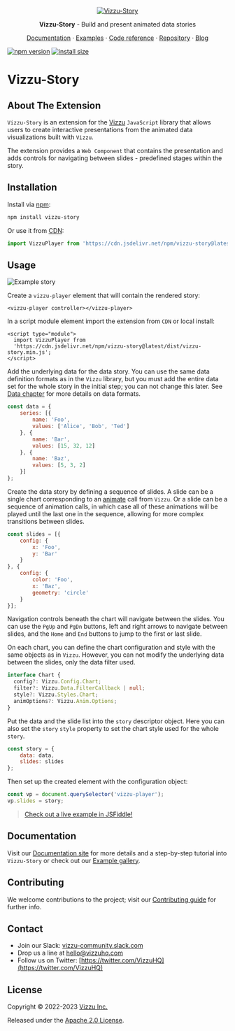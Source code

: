 <p align="center">
  <a href="https://vizzu-story.vizzuhq.com/latest/">
    <img src="https://vizzu-story.vizzuhq.com/latest/assets/vizzu-story.gif" alt="Vizzu-Story" />
  </a>
  <p align="center"><b>Vizzu-Story</b> - Build and present animated data stories</p>
  <p align="center">
    <a href="https://vizzu-story.vizzuhq.com/latest/">Documentation</a>
    · <a href="https://vizzu-story.vizzuhq.com/latest/examples/">Examples</a>
    · <a href="https://vizzu-story.vizzuhq.com/latest/reference/">Code reference</a>
    · <a href="https://github.com/vizzuhq/vizzu-story-js/">Repository</a>
    · <a href="https://blog.vizzuhq.com">Blog</a>
  </p>
</p>

[![npm version](https://badge.fury.io/js/vizzu-story.svg)](https://badge.fury.io/js/vizzu-story)
[![install size](https://packagephobia.com/badge?p=vizzu-story)](https://packagephobia.com/result?p=vizzu-story)

# Vizzu-Story

## About The Extension

`Vizzu-Story` is an extension for the
[Vizzu](https://github.com/vizzuhq/vizzu-lib) `JavaScript` library that allows
users to create interactive presentations from the animated data visualizations
built with `Vizzu`.

The extension provides a `Web Component` that contains the presentation and adds
controls for navigating between slides - predefined stages within the story.

## Installation

Install via [npm](https://www.npmjs.com/package/vizzu-story):

```sh
npm install vizzu-story
```

Or use it from [CDN](https://www.jsdelivr.com/package/npm/vizzu-story):

```javascript
import VizzuPlayer from 'https://cdn.jsdelivr.net/npm/vizzu-story@latest/dist/vizzu-story.min.js';
```

## Usage

![Example story](https://vizzu-story.vizzuhq.com/latest/assets/readme-example.gif)

Create a `vizzu-player` element that will contain the rendered story:

```
<vizzu-player controller></vizzu-player>
```

In a script module element import the extension from `CDN` or local install:

```
<script type="module">
  import VizzuPlayer from 
  'https://cdn.jsdelivr.net/npm/vizzu-story@latest/dist/vizzu-story.min.js';
</script>
```

Add the underlying data for the data story. You can use the same data definition
formats as in the `Vizzu` library, but you must add the entire data set for the
whole story in the initial step; you can not change this later. See
[Data chapter](https://vizzu-story.vizzuhq.com/latest/tutorial/data/) for more
details on data formats.

```javascript
const data = {
    series: [{
        name: 'Foo',
        values: ['Alice', 'Bob', 'Ted']
    }, {
        name: 'Bar',
        values: [15, 32, 12]
    }, {
        name: 'Baz',
        values: [5, 3, 2]
    }]
};
```

Create the data story by defining a sequence of slides. A slide can be a single
chart corresponding to an [animate](https://lib.vizzuhq.com/latest/tutorial/)
call from `Vizzu`. Or a slide can be a sequence of animation calls, in which
case all of these animations will be played until the last one in the sequence,
allowing for more complex transitions between slides.

```javascript
const slides = [{
    config: {
        x: 'Foo',
        y: 'Bar'
    }
}, {
    config: {
        color: 'Foo',
        x: 'Baz',
        geometry: 'circle'
    }
}];
```

Navigation controls beneath the chart will navigate between the slides. You can
use the `PgUp` and `PgDn` buttons, left and right arrows to navigate between
slides, and the `Home` and `End` buttons to jump to the first or last slide.

On each chart, you can define the chart configuration and style with the same
objects as in `Vizzu`. However, you can not modify the underlying data between
the slides, only the data filter used.

```typescript
interface Chart {
  config?: Vizzu.Config.Chart;
  filter?: Vizzu.Data.FilterCallback | null;
  style?: Vizzu.Styles.Chart;
  animOptions?: Vizzu.Anim.Options;
}
```

Put the data and the slide list into the `story` descriptor object. Here you can
also set the `story` `style` property to set the chart style used for the whole
`story`.

```javascript
const story = {
    data: data,
    slides: slides
};
```

Then set up the created element with the configuration object:

```javascript
const vp = document.querySelector('vizzu-player');
vp.slides = story;
```

> [Check out a live example in JSFiddle!](https://jsfiddle.net/VizzuHQ/topcmuyf/3/)

## Documentation

Visit our [Documentation site](https://vizzu-story.vizzuhq.com/latest/) for more
details and a step-by-step tutorial into `Vizzu-Story` or check out our
[Example gallery](https://vizzu-story.vizzuhq.com/latest/examples/).

## Contributing

We welcome contributions to the project; visit our
[Contributing guide](https://vizzu-story.vizzuhq.com/latest/CONTRIBUTING/) for
further info.

## Contact

- Join our Slack:
  [vizzu-community.slack.com](https://join.slack.com/t/vizzu-community/shared_invite/zt-w2nqhq44-2CCWL4o7qn2Ns1EFSf9kEg)
- Drop us a line at hello@vizzuhq.com
- Follow us on Twitter:
  [https://twitter.com/VizzuHQ](https://twitter.com/VizzuHQ)

## License

Copyright © 2022-2023 [Vizzu Inc.](https://vizzuhq.com)

Released under the
[Apache 2.0 License](https://vizzu-story.vizzuhq.com/latest/LICENSE/).

